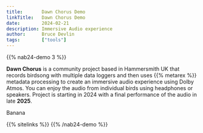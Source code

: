 ```yaml
---
title:       Dawn Chorus Demo
linkTitle:   Dawn Chorus Demo
date:        2024-02-21
description: Immersive Audio experience
author:      Bruce Devlin
tags:        ["tools"]
---
```


{{% nab24-demo 3 %}}

**Dawn Chorus** is a community project based in Hammersmith UK that records
birdsong with multiple data loggers and then uses {{% metarex %}} metadata
processing to create an immersive audio experience using Dolby Atmos. You
can enjoy the audio from individual birds using headphones or speakers. Project
is starting in 2024 with a final performance of the audio in late **2025**.

Banana

{{% sitelinks %}}
{{% /nab24-demo %}}
